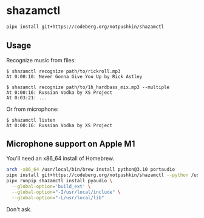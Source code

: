 # shazamctl

```sh
pipx install git+https://codeberg.org/notpushkin/shazamctl
```

## Usage

Recognize music from files:

```
$ shazamctl recognize path/to/rickroll.mp3
At 0:00:10: Never Gonna Give You Up by Rick Astley
```

```
$ shazamctl recognize path/to/1h_hardbass_mix.mp3 --multiple
At 0:00:16: Russian Vodka by XS Project
At 0:03:21: ...
```

Or from microphone:

```
$ shazamctl listen
At 0:00:16: Russian Vodka by XS Project
```


## Microphone support on Apple M1

You'll need an x86_64 install of Homebrew.

```sh
arch -x86_64 /usr/local/bin/brew install python@3.10 portaudio
pipx install git+https://codeberg.org/notpushkin/shazamctl --python /usr/local/Cellar/python@3.10/*/bin/python3
pipx runpip shazamctl install pyaudio \
  --global-option='build_ext' \
  --global-option="-I/usr/local/include" \
  --global-option="-L/usr/local/lib"
```

Don't ask.
